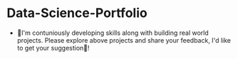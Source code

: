 # Data-Science-Portfolio
- 👋I'm contuniously developing skills along with building real world projects. Please explore above projects and share your feedback, I'd like to get your suggestion🙏!
